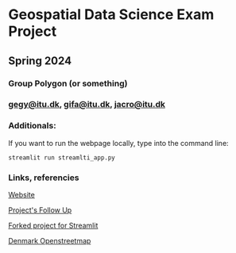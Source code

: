 # Geospatial Data Science Exam Project
## Spring 2024
### Group Polygon (or something)
### gegy@itu.dk, gifa@itu.dk, jacro@itu.dk


### Additionals:

If you want to run the webpage locally, type into the command line: 

```streamlit run streamlti_app.py```

### Links, referencies

[Website](https://bikers-realm-denmark.streamlit.app/)

[Project's Follow Up](https://trello.com/b/xQLp2sGR/%F0%9F%8C%8E-gds-project-board-%F0%9F%9A%B2)

[Forked project for Streamlit](https://github.com/csipapicsa/geospatial_ds-project-FORK/tree/main)

[Denmark Openstreetmap](https://osm-internal.download.geofabrik.de/europe/denmark-latest-internal.osm.pbf)